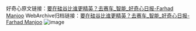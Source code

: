 好奇心原文链接：[要在硅谷比谁更精英？去赛车_智能_好奇心日报-Farhad Manjoo](https://www.qdaily.com/articles/7935.html)
WebArchive归档链接：[要在硅谷比谁更精英？去赛车_智能_好奇心日报-Farhad Manjoo](http://web.archive.org/web/20190623173145/https://www.qdaily.com/articles/7935.html)
![image](http://ww3.sinaimg.cn/large/007d5XDply1g3wnxvbe8hj30u06gx4qq)